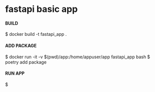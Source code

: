 # fastapi basic app


#### BUILD
$ docker build -t fastapi_app .

#### ADD PACKAGE
$ docker run -it -v $(pwd)/app:/home/appuser/app fastapi_app bash
$ poetry add package

#### RUN APP
$ 

